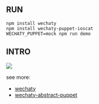 ## RUN
```
npm install wechaty
npm install wechaty-puppet-ioscat
WECHATY_PUPPET=mock npm run demo
```

## INTRO
![](https://github.com/Chatie/wechaty/wiki/image/abstract-info.png)

see more:
* [wechaty](https://github.com/Chatie/wechaty)
* [wechaty-abstract-puppet](https://github.com/Chatie/wechaty/wiki/AbstractPuppet)